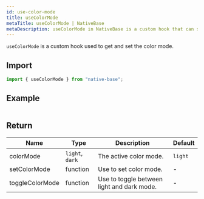 ```yaml
---
id: use-color-mode
title: useColorMode
metaTitle: useColorMode | NativeBase
metaDescription: useColorMode in NativeBase is a custom hook that can set the color mode or retrieve it. Read this document to know more about useColorMode hook with examples.
---
```


`useColorMode` is a custom hook used to get and set the color mode.

## Import

```jsx
import { useColorMode } from "native-base";
```

## Example

```ComponentSnackPlayer path=hooks,useColorMode,Basic.tsx

```

## Return

| Name            | Type            | Description                                | Default |
| --------------- | --------------- | ------------------------------------------ | ------- |
| colorMode       | `light`, `dark` | The active color mode.                     | `light` |
| setColorMode    | function        | Use to set color mode.                     | -       |
| toggleColorMode | function        | Use to toggle between light and dark mode. | -       |
